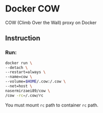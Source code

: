 # Docker COW

COW (Climb Over the Wall) proxy on Docker

## Instruction

### Run:

```bash
docker run \
--detach \
--restart=always \
--name=cow \
--volume=$HOME/.cow:/.cow \
--net=host \
nasermirzaei89/cow \
/cow -rc=/.cow/rc
```

You must mount `rc` path to container `rc` path.
